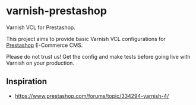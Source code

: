# varnish-prestashop
Varnish VCL for Prestashop.

This project aims to provide basic Varnish VCL configurations for [Prestashop](https://www.prestashop.com/) E-Commerce CMS.

Please do not trust us! Get the config and make tests before going live with Varnish on your production.

## Inspiration

  * https://www.prestashop.com/forums/topic/334294-varnish-4/
